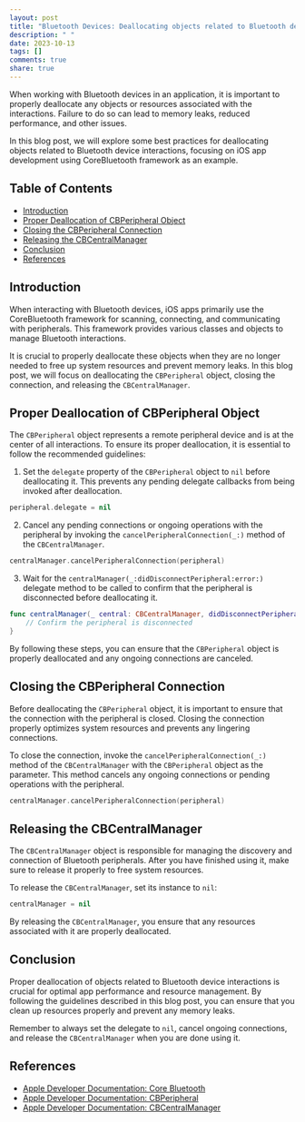 ```yaml
---
layout: post
title: "Bluetooth Devices: Deallocating objects related to Bluetooth device interactions"
description: " "
date: 2023-10-13
tags: []
comments: true
share: true
---
```


When working with Bluetooth devices in an application, it is important to properly deallocate any objects or resources associated with the interactions. Failure to do so can lead to memory leaks, reduced performance, and other issues.

In this blog post, we will explore some best practices for deallocating objects related to Bluetooth device interactions, focusing on iOS app development using CoreBluetooth framework as an example.

## Table of Contents
- [Introduction](#introduction)
- [Proper Deallocation of CBPeripheral Object](#proper-deallocation-of-cbperipheral-object)
- [Closing the CBPeripheral Connection](#closing-the-cbperipheral-connection)
- [Releasing the CBCentralManager](#releasing-the-cbcentralmanager)
- [Conclusion](#conclusion)
- [References](#references)

## Introduction
When interacting with Bluetooth devices, iOS apps primarily use the CoreBluetooth framework for scanning, connecting, and communicating with peripherals. This framework provides various classes and objects to manage Bluetooth interactions.

It is crucial to properly deallocate these objects when they are no longer needed to free up system resources and prevent memory leaks. In this blog post, we will focus on deallocating the `CBPeripheral` object, closing the connection, and releasing the `CBCentralManager`.

## Proper Deallocation of CBPeripheral Object
The `CBPeripheral` object represents a remote peripheral device and is at the center of all interactions. To ensure its proper deallocation, it is essential to follow the recommended guidelines:

1. Set the `delegate` property of the `CBPeripheral` object to `nil` before deallocating it. This prevents any pending delegate callbacks from being invoked after deallocation.

```swift
peripheral.delegate = nil
```

2. Cancel any pending connections or ongoing operations with the peripheral by invoking the `cancelPeripheralConnection(_:)` method of the `CBCentralManager`.

```swift
centralManager.cancelPeripheralConnection(peripheral)
```

3. Wait for the `centralManager(_:didDisconnectPeripheral:error:)` delegate method to be called to confirm that the peripheral is disconnected before deallocating it.

```swift
func centralManager(_ central: CBCentralManager, didDisconnectPeripheral peripheral: CBPeripheral, error: Error?) {
    // Confirm the peripheral is disconnected
}
```

By following these steps, you can ensure that the `CBPeripheral` object is properly deallocated and any ongoing connections are canceled.

## Closing the CBPeripheral Connection
Before deallocating the `CBPeripheral` object, it is important to ensure that the connection with the peripheral is closed. Closing the connection properly optimizes system resources and prevents any lingering connections.

To close the connection, invoke the `cancelPeripheralConnection(_:)` method of the `CBCentralManager` with the `CBPeripheral` object as the parameter. This method cancels any ongoing connections or pending operations with the peripheral.

```swift
centralManager.cancelPeripheralConnection(peripheral)
```

## Releasing the CBCentralManager
The `CBCentralManager` object is responsible for managing the discovery and connection of Bluetooth peripherals. After you have finished using it, make sure to release it properly to free system resources.

To release the `CBCentralManager`, set its instance to `nil`:

```swift
centralManager = nil
```

By releasing the `CBCentralManager`, you ensure that any resources associated with it are properly deallocated.

## Conclusion
Proper deallocation of objects related to Bluetooth device interactions is crucial for optimal app performance and resource management. By following the guidelines described in this blog post, you can ensure that you clean up resources properly and prevent any memory leaks.

Remember to always set the delegate to `nil`, cancel ongoing connections, and release the `CBCentralManager` when you are done using it.

## References
- [Apple Developer Documentation: Core Bluetooth](https://developer.apple.com/documentation/corebluetooth)
- [Apple Developer Documentation: CBPeripheral](https://developer.apple.com/documentation/corebluetooth/cbperipheral)
- [Apple Developer Documentation: CBCentralManager](https://developer.apple.com/documentation/corebluetooth/cbcentralmanager)